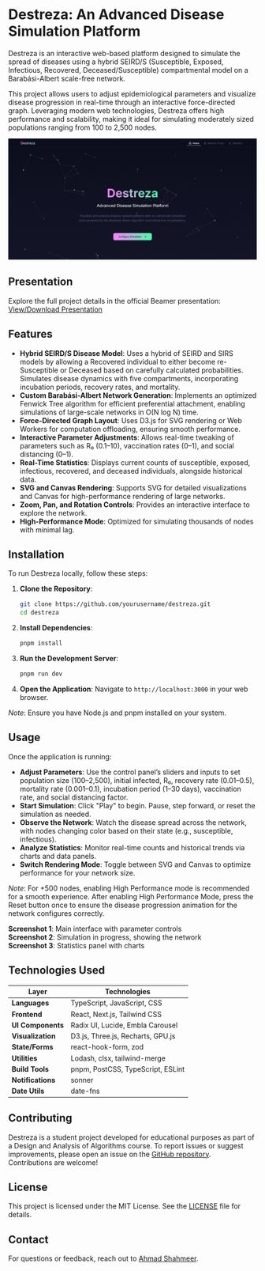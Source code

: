 # Destreza: An Advanced Disease Simulation Platform

Destreza is an interactive web-based platform designed to simulate the spread of diseases using a hybrid SEIRD/S (Susceptible, Exposed, Infectious, Recovered, Deceased/Susceptible) compartmental model on a Barabási-Albert scale-free network.

This project allows users to adjust epidemiological parameters and visualize disease progression in real-time through an interactive force-directed graph. Leveraging modern web technologies, Destreza offers high performance and scalability, making it ideal for simulating moderately sized populations ranging from 100 to 2,500 nodes.

![Landing page](screenshots/Destreza_LandingPage.png)

## Presentation

Explore the full project details in the official Beamer presentation:  
[View/Download Presentation](docs/Destreza_Presentation.pdf)

## Features

- **Hybrid SEIRD/S Disease Model**: Uses a hybrid of SEIRD and SIRS models by allowing a Recovered individual to either become re-Susceptible or Deceased based on carefully calculated probabilities. Simulates disease dynamics with five compartments, incorporating incubation periods, recovery rates, and mortality.
- **Custom Barabási-Albert Network Generation**: Implements an optimized Fenwick Tree algorithm for efficient preferential attachment, enabling simulations of large-scale networks in O(N log N) time.
- **Force-Directed Graph Layout**: Uses D3.js for SVG rendering or Web Workers for computation offloading, ensuring smooth performance.
- **Interactive Parameter Adjustments**: Allows real-time tweaking of parameters such as R₀ (0.1–10), vaccination rates (0–1), and social distancing (0–1).
- **Real-Time Statistics**: Displays current counts of susceptible, exposed, infectious, recovered, and deceased individuals, alongside historical data.
- **SVG and Canvas Rendering**: Supports SVG for detailed visualizations and Canvas for high-performance rendering of large networks.
- **Zoom, Pan, and Rotation Controls**: Provides an interactive interface to explore the network.
- **High-Performance Mode**: Optimized for simulating thousands of nodes with minimal lag.

## Installation

To run Destreza locally, follow these steps:

1. **Clone the Repository**:
   ```bash
   git clone https://github.com/yourusername/destreza.git
   cd destreza
   ```

2. **Install Dependencies**:
   ```bash
   pnpm install
   ```

3. **Run the Development Server**:
   ```bash
   pnpm run dev
   ```

4. **Open the Application**:
   Navigate to `http://localhost:3000` in your web browser.

*Note*: Ensure you have Node.js and pnpm installed on your system.

## Usage

Once the application is running:

- **Adjust Parameters**: Use the control panel’s sliders and inputs to set population size (100–2,500), initial infected, R₀, recovery rate (0.01–0.5), mortality rate (0.001–0.1), incubation period (1–30 days), vaccination rate, and social distancing factor.
- **Start Simulation**: Click "Play" to begin. Pause, step forward, or reset the simulation as needed.
- **Observe the Network**: Watch the disease spread across the network, with nodes changing color based on their state (e.g., susceptible, infectious).
- **Analyze Statistics**: Monitor real-time counts and historical trends via charts and data panels.
- **Switch Rendering Mode**: Toggle between SVG and Canvas to optimize performance for your network size.

*Note*: For +500 nodes, enabling High Performance mode is recommended for a smooth experience. After enabling High Performance Mode, press the Reset button once to ensure the disease progression animation for the network configures correctly.

**Screenshot 1**: Main interface with parameter controls  
**Screenshot 2**: Simulation in progress, showing the network  
**Screenshot 3**: Statistics panel with charts  

## Technologies Used

| **Layer**         | **Technologies**                  |
| ----------------- | --------------------------------- |
| **Languages**     | TypeScript, JavaScript, CSS       |
| **Frontend**      | React, Next.js, Tailwind CSS      |
| **UI Components** | Radix UI, Lucide, Embla Carousel  |
| **Visualization** | D3.js, Three.js, Recharts, GPU.js |
| **State/Forms**   | react-hook-form, zod              |
| **Utilities**     | Lodash, clsx, tailwind-merge      |
| **Build Tools**   | pnpm, PostCSS, TypeScript, ESLint |
| **Notifications** | sonner                            |
| **Date Utils**    | date-fns                          |

## Contributing

Destreza is a student project developed for educational purposes as part of a Design and Analysis of Algorithms course. To report issues or suggest improvements, please open an issue on the [GitHub repository](https://github.com/yourusername/destreza). Contributions are welcome!

## License

This project is licensed under the MIT License. See the [LICENSE](LICENSE) file for details.

## Contact

For questions or feedback, reach out to [Ahmad Shahmeer](https://github.com/yourusername).
